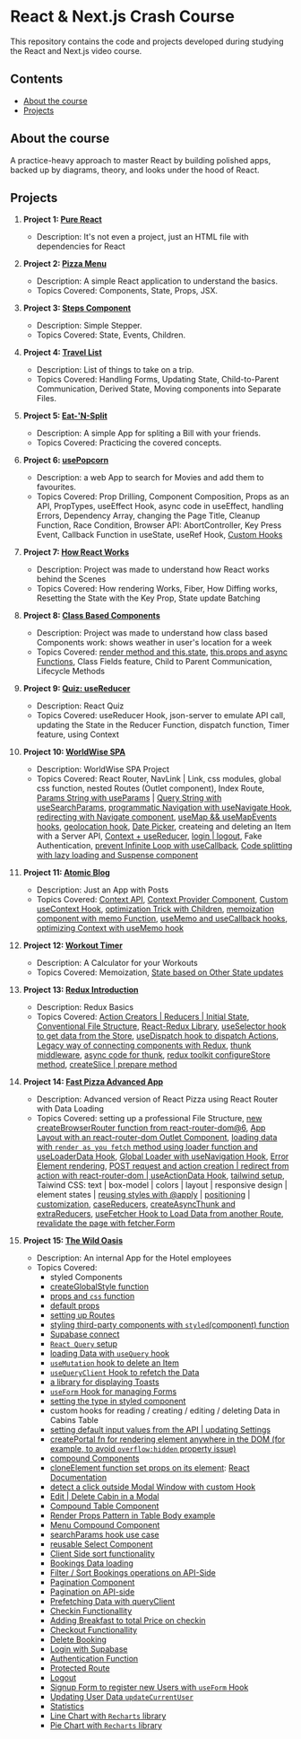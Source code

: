 # React & Next.js Crash Course

This repository contains the code and projects developed during studying the React and Next.js video course.

## Contents

- [About the course](#about-the-course)
- [Projects](#projects)

## About the course

A practice-heavy approach to master React by building polished apps, backed up by diagrams, theory, and looks under the hood of React.

## Projects

1. **Project 1: [Pure React](./1-pure-react/)**

   - Description: It's not even a project, just an HTML file with dependencies for React

2. **Project 2: [Pizza Menu](./2-pizza-menu/)**

   - Description: A simple React application to understand the basics.
   - Topics Covered: Components, State, Props, JSX.

3. **Project 3: [Steps Component](./3-steps/)**

   - Description: Simple Stepper.
   - Topics Covered: State, Events, Children.

4. **Project 4: [Travel List](./4-travel-list/)**

   - Description: List of things to take on a trip.
   - Topics Covered: Handling Forms, Updating State, Child-to-Parent Communication, Derived State, Moving components into Separate Files.

5. **Project 5: [Eat-'N-Split](./5-eat-n-split/)**

   - Description: A simple App for spliting a Bill with your friends.
   - Topics Covered: Practicing the covered concepts.

6. **Project 6: [usePopcorn](./6-use-popcorn/)**

   - Description: a web App to search for Movies and add them to favourites.
   - Topics Covered: Prop Drilling, Component Composition, Props as an API, PropTypes, useEffect Hook, async code in useEffect, handling Errors, Dependency Array, changing the Page Title, Cleanup Function, Race Condition, Browser API: AbortController, Key Press Event, Callback Function in useState, useRef Hook, [Custom Hooks](./6-use-popcorn/src/useMovies.js)

7. **Project 7: [How React Works](./7-how-react-works/)**

   - Description: Project was made to understand how React works behind the Scenes
   - Topics Covered: How rendering Works, Fiber, How Diffing works, Resetting the State with the Key Prop, State update Batching

8. **Project 8: [Class Based Components](./8-classy-weather/)**

   - Description: Project was made to understand how class based Components work: shows weather in user's location for a week
   - Topics Covered: [render method and this.state](./8-classy-weather/src/Counter.js), [this.props and async Functions](./8-classy-weather/src/App.js), Class Fields feature, Child to Parent Communication, Lifecycle Methods

9. **Project 9: [Quiz: useReducer](./9-react-quiz/)**

   - Description: React Quiz
   - Topics Covered: useReducer Hook, json-server to emulate API call, updating the State in the Reducer Function, dispatch function, Timer feature, using Context

10. **Project 10: [WorldWise SPA](./10-worldwise/)**

    - Description: WorldWise SPA Project
    - Topics Covered: React Router, NavLink | Link, css modules, global css function, nested Routes (Outlet component), Index Route, [Params String with useParams](./10-worldwise/src/components/City.jsx) | [Query String with useSearchParams](./10-worldwise/src/components/Map.jsx), [programmatic Navigation with useNavigate Hook](./10-worldwise/src/components/Form.jsx), [redirecting with Navigate component](./10-worldwise/src/App.jsx), [useMap && useMapEvents hooks](./10-worldwise/src/components/Map.jsx), [geolocation hook](./10-worldwise//src/hooks/useGeolocation.js), [Date Picker](./10-worldwise/src/components/Form.jsx), createing and deleting an Item with a Server API, [Context + useReducer](./10-worldwise//src/contexts/CitiesContext.jsx), [login | logout](./10-worldwise/src/contexts/FakeAuthContext.jsx), Fake Authentication, [prevent Infinite Loop with useCallback](./10-worldwise/src/contexts/CitiesContext.jsx), [Code splitting with lazy loading and Suspense component](./10-worldwise/src/App.jsx)

11. **Project 11: [Atomic Blog](./11-atomic-blog/)**

    - Description: Just an App with Posts
    - Topics Covered: [Context API](./11-atomic-blog/src/App-v1.js), [Context Provider Component](./11-atomic-blog/src/PostContext.js), [Custom useContext Hook](./11-atomic-blog/src/PostContext.js), [optimization Trick with Children](./11-atomic-blog/src/Test.js), [memoization component with memo Function](./11-atomic-blog/src/App-memo.js), [useMemo and useCallback hooks](./11-atomic-blog/src/App-memo.js), [optimizing Context with useMemo hook](./11-atomic-blog/src/PostContext.js)

12. **Project 12: [Workout Timer](./12-workout-timer/)**

    - Description: A Calculator for your Workouts
    - Topics Covered: Memoization, [State based on Other State updates](./12-workout-timer/src/Calculator.js)

13. **Project 13: [Redux Introduction](./13-redux-intro/)**

    - Description: Redux Basics
    - Topics Covered: [Action Creators | Reducers | Initial State](./13-redux-intro/src/store-v1.js), [Conventional File Structure](./13-redux-intro/src/store-v1.js), [React-Redux Library](./13-redux-intro/src/index.js), [useSelector hook to get data from the Store](./13-redux-intro/src/features/customers/Customer.js), [useDispatch hook to dispatch Actions](./13-redux-intro/src/features/customers/CreateCustomer.js), [Legacy way of connecting components with Redux](./13-redux-intro/src/features/accounts/BalanceDisplay.js), [thunk middleware](./13-redux-intro/src/store-v2.js), [async code for thunk](./13-redux-intro/src/features/accounts/accountSlice.js), [redux toolkit configureStore method](./13-redux-intro/src/store.js), [createSlice | prepare method](./13-redux-intro/src/features/accounts/accountSlice.js)

14. **Project 14: [Fast Pizza Advanced App](./14-fast-react-pizza/)**

    - Description: Advanced version of React Pizza using React Router with Data Loading
    - Topics Covered: setting up a professional File Structure, [new createBrowserRouter function from react-router-dom@6](./14-fast-react-pizza/src/App.jsx), [App Layout with an react-router-dom Outlet Component](./14-fast-react-pizza//src/ui/AppLayout.jsx), [loading data with `render as you fetch` method using loader function and useLoaderData Hook](./14-fast-react-pizza/src/features/menu/Menu.jsx), [Global Loader with useNavigation Hook](./14-fast-react-pizza/src/ui/AppLayout.jsx), [Error Element rendering](./14-fast-react-pizza/src/ui/Error.jsx), [POST request and action creation | redirect from action with react-router-dom | useActionData Hook](./14-fast-react-pizza/src/features/order/CreateOrder.jsx), [tailwind setup](./14-fast-react-pizza/tailwind.config.js), Taiwind CSS: text | box-model | colors | layout | responsive design | element states | [reusing styles with @apply](./14-fast-react-pizza/src/index.css) | [positioning](./14-fast-react-pizza/src/ui/Loader.jsx) | [customization](./14-fast-react-pizza/tailwind.config.js), [caseReducers](./14-fast-react-pizza/src/features/cart/cartSlice.js), [createAsyncThunk and extraReducers](./14-fast-react-pizza/src/features/user/userSlice.js), [useFetcher Hook to Load Data from another Route](./14-fast-react-pizza/src/features/order/Order.jsx), [revalidate the page with fetcher.Form](./14-fast-react-pizza/src/features/order/UpdateOrder.jsx)

15. **Project 15: [The Wild Oasis](./15-the-wild-oasis/)**

    - Description: An internal App for the Hotel employees
    - Topics Covered:
      - styled Components
      - [createGlobalStyle function](./15-the-wild-oasis/src/styles/GlobalStyles.js)
      - [props and `css` function](./15-the-wild-oasis/src/ui/Heading.jsx)
      - [default props](./15-the-wild-oasis/src/ui/Row.jsx)
      - [setting up Routes](./15-the-wild-oasis/src/App.jsx)
      - [styling third-party components with `styled`(component) function](./15-the-wild-oasis/src/ui/MainNav.jsx)
      - [Supabase connect](./15-the-wild-oasis/src/services/supabase.js)
      - [`React Query` setup](./15-the-wild-oasis/src/App.jsx)
      - [loading Data with `useQuery` hook](./15-the-wild-oasis/src/features/cabins/CabinTable.jsx)
      - [`useMutation` hook to delete an Item](./15-the-wild-oasis/src/features/cabins/useDeleteCabin.js)
      - [`useQueryClient` Hook to refetch the Data](./15-the-wild-oasis/src/features/cabins/CabinRow-v1.jsx)
      - [a library for displaying Toasts](./15-the-wild-oasis/src/App.jsx)
      - [`useForm` Hook for managing Forms](./15-the-wild-oasis/src/features/cabins/CreateCabinForm.jsx)
      - [setting the type in styled component](./15-the-wild-oasis/src/ui/FileInput.jsx)
      - custom hooks for reading / creating / editing / deleting Data in Cabins Table
      - [setting default input values from the API | updating Settings](./15-the-wild-oasis/src/features/settings/UpdateSettingsForm.jsx)
      - [createPortal fn for rendering element anywhere in the DOM (for example, to avoid `overflow:hidden` property issue)](./15-the-wild-oasis/src/ui/Modal-v1.jsx)
      - [compound Components](./15-the-wild-oasis/src/ui/Modal.jsx)
      - [cloneElement function set props on its element](./15-the-wild-oasis/src/ui/Modal.jsx): [React Documentation](https://react.dev/reference/react/cloneElement)
      - [detect a click outside Modal Window with custom Hook](./15-the-wild-oasis/src/hooks/useOutsideClick.js)
      - [Edit | Delete Cabin in a Modal](./15-the-wild-oasis/src/features/cabins/CabinRow-v1.jsx)
      - [Compound Table Component](./15-the-wild-oasis/src/ui/Table.jsx)
      - [Render Props Pattern in Table Body example](./15-the-wild-oasis/src/ui/Table.jsx)
      - [Menu Compound Component](./15-the-wild-oasis/src/ui/Menus.jsx)
      - [searchParams hook use case](./15-the-wild-oasis/src/ui/Filter.jsx)
      - [reusable Select Component](./15-the-wild-oasis/src/ui/Select.jsx)
      - [Client Side sort functionality](./15-the-wild-oasis/src/ui/SortBy.jsx)
      - [Bookings Data loading](./15-the-wild-oasis/src/services/apiBookings.js)
      - [Filter / Sort Bookings operations on API-Side](./15-the-wild-oasis/src/features/bookings/useBookings.js)
      - [Pagination Component](./15-the-wild-oasis/src/ui/Pagination.jsx)
      - [Pagination on API-side](./15-the-wild-oasis/src/services/apiBookings.js)
      - [Prefetching Data with queryClient](./15-the-wild-oasis/src/features/bookings/useBookings.js)
      - [Checkin Functionallity](./15-the-wild-oasis/src/features/check-in-out/useCheckin.js)
      - [Adding Breakfast to total Price on checkin](./15-the-wild-oasis/src/features/check-in-out/CheckinBooking.jsx)
      - [Checkout Functionallity](./15-the-wild-oasis/src/features/check-in-out/useCheckout.js)
      - [Delete Booking](./15-the-wild-oasis/src/features/bookings/useDeleteBooking.js)
      - [Login with Supabase](./15-the-wild-oasis/src/services/apiAuth.js)
      - [Authentication Function](./15-the-wild-oasis/src/features/authentication/useLogin.js)
      - [Protected Route](./15-the-wild-oasis/src/ui/ProtectedRoute.jsx)
      - [Logout](./15-the-wild-oasis/src/features/authentication/useLogout.js)
      - [Signup Form to register new Users with `useForm` Hook](./15-the-wild-oasis/src/features/authentication/SignupForm.jsx)
      - [Updating User Data `updateCurrentUser`](./15-the-wild-oasis/src/services/apiAuth.js)
      - [Statistics](./15-the-wild-oasis/src/features/dashboard/Stats.jsx)
      - [Line Chart with `Recharts` library](./15-the-wild-oasis/src/features/dashboard/SalesChart.jsx)
      - [Pie Chart with `Recharts` library](./15-the-wild-oasis/src/features/dashboard/DurationChart.jsx)

